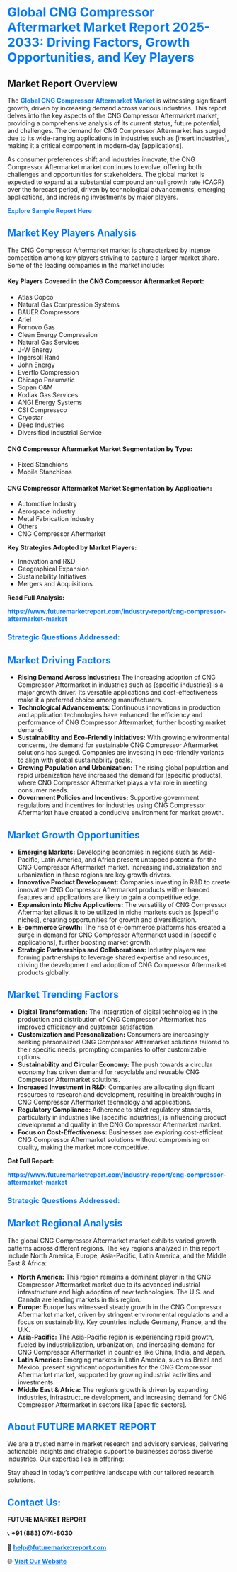<h1 style="color: #007BFF;">Global CNG Compressor Aftermarket Market Report 2025-2033: Driving Factors, Growth Opportunities, and Key Players</h1>

<section id="overview">
<h2>Market Report Overview</h2>
<p>The <a href="https://www.futuremarketreport.com/industry-report/cng-compressor-aftermarket-market" style="color: #007BFF; text-decoration: none;"><strong>Global CNG Compressor Aftermarket Market</strong></a> is witnessing significant growth, driven by increasing demand across various industries. This report delves into the key aspects of the CNG Compressor Aftermarket market, providing a comprehensive analysis of its current status, future potential, and challenges. The demand for CNG Compressor Aftermarket has surged due to its wide-ranging applications in industries such as [insert industries], making it a critical component in modern-day [applications].</p>
<p>As consumer preferences shift and industries innovate, the CNG Compressor Aftermarket market continues to evolve, offering both challenges and opportunities for stakeholders. The global market is expected to expand at a substantial compound annual growth rate (CAGR) over the forecast period, driven by technological advancements, emerging applications, and increasing investments by major players.</p>
</section>

<section id="overview">
<p><a href="https://www.futuremarketreport.com/request-sample/reportId=124591" style="color: #007BFF; text-decoration: none;"><strong>Explore Sample Report Here</strong></a></p>
</section>

<section id="key-players">
<h2 style="color: #007BFF;">Market Key Players Analysis</h2>
<p>The CNG Compressor Aftermarket market is characterized by intense competition among key players striving to capture a larger market share. Some of the leading companies in the market include:</p>
<h4>Key Players Covered in the CNG Compressor Aftermarket Report:</h4>
<ul><li>Atlas Copco</li><li>Natural Gas Compression Systems</li><li>BAUER Compressors</li><li>Ariel</li><li>Fornovo Gas</li><li>Clean Energy Compression</li><li>Natural Gas Services</li><li>J-W Energy</li><li>Ingersoll Rand</li><li>John Energy</li><li>Everflo Compression</li><li>Chicago Pneumatic</li><li>Sopan O&amp;M</li><li>Kodiak Gas Services</li><li>ANGI Energy Systems</li><li>CSI Compressco</li><li>Cryostar</li><li>Deep Industries</li><li>Diversified Industrial Service</li></ul>
<h4>CNG Compressor Aftermarket Market Segmentation by Type:</h4>
<ul><li>Fixed Stanchions</li><li>Mobile Stanchions</li></ul>

<h4>CNG Compressor Aftermarket Market Segmentation by Application:</h4>
<ul><li>Automotive Industry</li><li>Aerospace Industry</li><li>Metal Fabrication Industry</li><li>Others</li><li>CNG Compressor Aftermarket</li></ul>
<p><strong>Key Strategies Adopted by Market Players:</strong></p>
<ul>
<li>Innovation and R&D</li>
<li>Geographical Expansion</li>
<li>Sustainability Initiatives</li>
<li>Mergers and Acquisitions</li>
</ul>
</section>

<section>
<p><strong>Read Full Analysis: </strong></p><a href="https://www.futuremarketreport.com/industry-report/cng-compressor-aftermarket-market" style="color: #007BFF; text-decoration: none;"><strong>https://www.futuremarketreport.com/industry-report/cng-compressor-aftermarket-market</strong></a>
<h3 style="color: #007BFF;">Strategic Questions Addressed:</h3>
</section>

<section id="driving-factors">
<h2 style="color: #007BFF;">Market Driving Factors</h2>
<ul>
<li><strong>Rising Demand Across Industries:</strong> The increasing adoption of CNG Compressor Aftermarket in industries such as [specific industries] is a major growth driver. Its versatile applications and cost-effectiveness make it a preferred choice among manufacturers.</li>
<li><strong>Technological Advancements:</strong> Continuous innovations in production and application technologies have enhanced the efficiency and performance of CNG Compressor Aftermarket, further boosting market demand.</li>
<li><strong>Sustainability and Eco-Friendly Initiatives:</strong> With growing environmental concerns, the demand for sustainable CNG Compressor Aftermarket solutions has surged. Companies are investing in eco-friendly variants to align with global sustainability goals.</li>
<li><strong>Growing Population and Urbanization:</strong> The rising global population and rapid urbanization have increased the demand for [specific products], where CNG Compressor Aftermarket plays a vital role in meeting consumer needs.</li>
<li><strong>Government Policies and Incentives:</strong> Supportive government regulations and incentives for industries using CNG Compressor Aftermarket have created a conducive environment for market growth.</li>
</ul>
</section>

<section id="growth-opportunities">
<h2 style="color: #007BFF;">Market Growth Opportunities</h2>
<ul>
<li><strong>Emerging Markets:</strong> Developing economies in regions such as Asia-Pacific, Latin America, and Africa present untapped potential for the CNG Compressor Aftermarket market. Increasing industrialization and urbanization in these regions are key growth drivers.</li>
<li><strong>Innovative Product Development:</strong> Companies investing in R&D to create innovative CNG Compressor Aftermarket products with enhanced features and applications are likely to gain a competitive edge.</li>
<li><strong>Expansion into Niche Applications:</strong> The versatility of CNG Compressor Aftermarket allows it to be utilized in niche markets such as [specific niches], creating opportunities for growth and diversification.</li>
<li><strong>E-commerce Growth:</strong> The rise of e-commerce platforms has created a surge in demand for CNG Compressor Aftermarket used in [specific applications], further boosting market growth.</li>
<li><strong>Strategic Partnerships and Collaborations:</strong> Industry players are forming partnerships to leverage shared expertise and resources, driving the development and adoption of CNG Compressor Aftermarket products globally.</li>
</ul>
</section>

<section id="trending-factors">
<h2 style="color: #007BFF;">Market Trending Factors</h2>
<ul>
<li><strong>Digital Transformation:</strong> The integration of digital technologies in the production and distribution of CNG Compressor Aftermarket has improved efficiency and customer satisfaction.</li>
<li><strong>Customization and Personalization:</strong> Consumers are increasingly seeking personalized CNG Compressor Aftermarket solutions tailored to their specific needs, prompting companies to offer customizable options.</li>
<li><strong>Sustainability and Circular Economy:</strong> The push towards a circular economy has driven demand for recyclable and reusable CNG Compressor Aftermarket solutions.</li>
<li><strong>Increased Investment in R&D:</strong> Companies are allocating significant resources to research and development, resulting in breakthroughs in CNG Compressor Aftermarket technology and applications.</li>
<li><strong>Regulatory Compliance:</strong> Adherence to strict regulatory standards, particularly in industries like [specific industries], is influencing product development and quality in the CNG Compressor Aftermarket market.</li>
<li><strong>Focus on Cost-Effectiveness:</strong> Businesses are exploring cost-efficient CNG Compressor Aftermarket solutions without compromising on quality, making the market more competitive.</li>
</ul>
</section>

<section>
<p><strong>Get Full Report: </strong></p><a href="https://www.futuremarketreport.com/industry-report/cng-compressor-aftermarket-market" style="color: #007BFF; text-decoration: none;"><strong>https://www.futuremarketreport.com/industry-report/cng-compressor-aftermarket-market</strong></a>
<h3 style="color: #007BFF;">Strategic Questions Addressed:</h3>
</section>


<section id="regional-analysis">
<h2 style="color: #007BFF;">Market Regional Analysis</h2>
<p>The global CNG Compressor Aftermarket market exhibits varied growth patterns across different regions. The key regions analyzed in this report include North America, Europe, Asia-Pacific, Latin America, and the Middle East & Africa:</p>
<ul>
<li><strong>North America:</strong> This region remains a dominant player in the CNG Compressor Aftermarket market due to its advanced industrial infrastructure and high adoption of new technologies. The U.S. and Canada are leading markets in this region.</li>
<li><strong>Europe:</strong> Europe has witnessed steady growth in the CNG Compressor Aftermarket market, driven by stringent environmental regulations and a focus on sustainability. Key countries include Germany, France, and the U.K.</li>
<li><strong>Asia-Pacific:</strong> The Asia-Pacific region is experiencing rapid growth, fueled by industrialization, urbanization, and increasing demand for CNG Compressor Aftermarket in countries like China, India, and Japan.</li>
<li><strong>Latin America:</strong> Emerging markets in Latin America, such as Brazil and Mexico, present significant opportunities for the CNG Compressor Aftermarket market, supported by growing industrial activities and investments.</li>
<li><strong>Middle East & Africa:</strong> The region’s growth is driven by expanding industries, infrastructure development, and increasing demand for CNG Compressor Aftermarket in sectors like [specific sectors].</li>
</ul>
</section>

<footer>
<h2 style="color: #007BFF;">About FUTURE MARKET REPORT</h2>
<p>We are a trusted name in market research and advisory services, delivering actionable insights and strategic support to businesses across diverse industries. Our expertise lies in offering:</p>

<p>Stay ahead in today’s competitive landscape with our tailored research solutions.</p>

<h2 style="color: #007BFF;">Contact Us:</h2>
<p><strong>FUTURE MARKET REPORT</strong></p>
<p>📞 <strong>+91 (883) 074-8030</strong></p>
<p>📧 <strong><a href="mailto:help@futuremarketreport.com" style="color: #007BFF;">help@futuremarketreport.com</a></strong></p>
<p>🌐 <strong><a href="https://www.futuremarketreport.com/" style="color: #007BFF;">Visit Our Website</a></strong></p>
</footer>